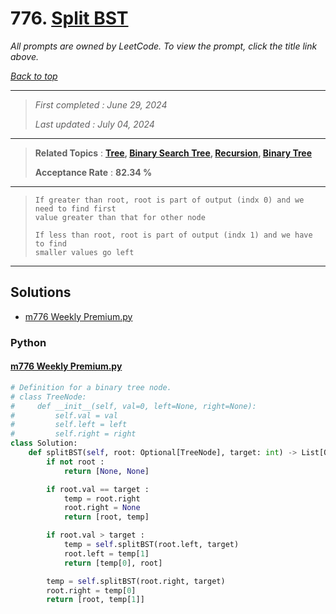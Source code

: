 # 776. [Split BST](<https://leetcode.com/problems/split-bst>)

*All prompts are owned by LeetCode. To view the prompt, click the title link above.*

*[Back to top](<../README.md>)*

------

> *First completed : June 29, 2024*
>
> *Last updated : July 04, 2024*

------

> **Related Topics** : **[Tree](<by_topic/Tree.md>), [Binary Search Tree](<by_topic/Binary Search Tree.md>), [Recursion](<by_topic/Recursion.md>), [Binary Tree](<by_topic/Binary Tree.md>)**
>
> **Acceptance Rate** : **82.34 %**

------

> ```
> If greater than root, root is part of output (indx 0) and we need to find first 
> value greater than that for other node
> 
> If less than root, root is part of output (indx 1) and we have to find
> smaller values go left
> ```

------

## Solutions

- [m776 Weekly Premium.py](<../my-submissions/m776 Weekly Premium.py>)
### Python
#### [m776 Weekly Premium.py](<../my-submissions/m776 Weekly Premium.py>)
```Python
# Definition for a binary tree node.
# class TreeNode:
#     def __init__(self, val=0, left=None, right=None):
#         self.val = val
#         self.left = left
#         self.right = right
class Solution:
    def splitBST(self, root: Optional[TreeNode], target: int) -> List[Optional[TreeNode]]:
        if not root :
            return [None, None]

        if root.val == target :
            temp = root.right
            root.right = None
            return [root, temp]

        if root.val > target :
            temp = self.splitBST(root.left, target)
            root.left = temp[1]
            return [temp[0], root]

        temp = self.splitBST(root.right, target)
        root.right = temp[0]
        return [root, temp[1]]
```

